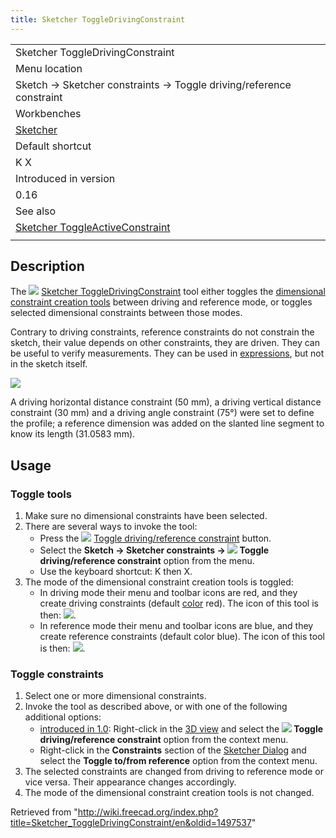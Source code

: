 ```yaml
---
title: Sketcher ToggleDrivingConstraint
---
```


|                                                                                                       |
| ----------------------------------------------------------------------------------------------------- |
| Sketcher ToggleDrivingConstraint                                                                      |
| Menu location                                                                                         |
| Sketch → Sketcher constraints → Toggle driving/reference constraint                                   |
| Workbenches                                                                                           |
| [Sketcher](/Sketcher_Workbench "Sketcher Workbench")                                                  |
| Default shortcut                                                                                      |
| K X                                                                                                   |
| Introduced in version                                                                                 |
| 0.16                                                                                                  |
| See also                                                                                              |
| [Sketcher ToggleActiveConstraint](/Sketcher_ToggleActiveConstraint "Sketcher ToggleActiveConstraint") |
|                                                                                                       |

## Description

The ![](/images/Sketcher_ToggleDrivingConstraint.svg) [Sketcher ToggleDrivingConstraint](/Sketcher_ToggleDrivingConstraint "Sketcher ToggleDrivingConstraint") tool either toggles the [dimensional constraint creation tools](/Sketcher_Workbench#Sketcher_CompDimensionTools "Sketcher Workbench") between driving and reference mode, or toggles selected dimensional constraints between those modes.

Contrary to driving constraints, reference constraints do not constrain the sketch, their value depends on other constraints, they are driven. They can be useful to verify measurements. They can be used in [expressions](/Expressions "Expressions"), but not in the sketch itself.

![](/images/Sketcher_ToggleConstraint_example.png)

A driving horizontal distance constraint (50 mm), a driving vertical distance constraint (30 mm) and a driving angle constraint (75°) were set to define the profile; a reference dimension was added on the slanted line segment to know its length (31.0583 mm).

## Usage

### Toggle tools

1. Make sure no dimensional constraints have been selected.
2. There are several ways to invoke the tool:
   - Press the ![](/images/Sketcher_ToggleDrivingConstraint.svg) [Toggle driving/reference constraint](/Sketcher_ToggleDrivingConstraint "Sketcher ToggleDrivingConstraint") button.
   - Select the **Sketch → Sketcher constraints → ![](/images/Sketcher_ToggleDrivingConstraint.svg) Toggle driving/reference constraint** option from the menu.
   - Use the keyboard shortcut: K then X.
3. The mode of the dimensional constraint creation tools is toggled:
   - In driving mode their menu and toolbar icons are red, and they create driving constraints (default [color](/Sketcher_Preferences#Appearance "Sketcher Preferences") red). The icon of this tool is then: ![](/images/Sketcher_ToggleConstraint.svg).
   - In reference mode their menu and toolbar icons are blue, and they create reference constraints (default color blue). The icon of this tool is then: ![](/images/Sketcher_ToggleConstraint_Driven.svg).

### Toggle constraints

1. Select one or more dimensional constraints.
2. Invoke the tool as described above, or with one of the following additional options:
   - [introduced in 1.0](/Release_notes_1.0 "Release notes 1.0"): Right-click in the [3D view](/3D_view "3D view") and select the **![](/images/Sketcher_ToggleDrivingConstraint.svg) Toggle driving/reference constraint** option from the context menu.
   - Right-click in the **Constraints** section of the [Sketcher Dialog](/Sketcher_Dialog "Sketcher Dialog") and select the **Toggle to/from reference** option from the context menu.
3. The selected constraints are changed from driving to reference mode or vice versa. Their appearance changes accordingly.
4. The mode of the dimensional constraint creation tools is not changed.

Retrieved from "<http://wiki.freecad.org/index.php?title=Sketcher_ToggleDrivingConstraint/en&oldid=1497537>"

